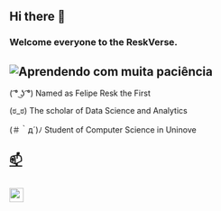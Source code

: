 ## Hi there 👋

<!--Headers-->

### Welcome everyone to the ReskVerse.

![Aprendendo com muita paciência](https://media.tenor.com/kSiC-0wGr4kAAAAM/monkey-technology.gif)
-----

( ͡° ͜ʖ ͡°) Named as Felipe Resk the First

(ಠ_ಠ) The scholar of Data Science and Analytics

(＃｀д´)ﾉ Student of Computer Science in Uninove

[📫](fe.reskdev@outlook.com)
-
[<img src="https://cdn.jsdelivr.net/gh/devicons/devicon@latest/icons/linkedin/linkedin-original.svg"
width="25px">](https://www.linkedin.com/in/felipe-resk-502641152/)
-


<!--
**FelipeResk/FelipeResk** is a ✨ _special_ ✨ repository because its `README.md` (this file) appears on your GitHub profile.

Here are some ideas to get you started:

- 🔭 I’m currently working on automating all of my daily assignments in my currently work place :smile:
- 🌱 I’m currently learning ...
- 👯 I’m looking to collaborate on ...
- 🤔 I’m looking for help with ...
- 💬 Ask me about ...
- 📫 How to reach me: ...
- 😄 Pronouns: ...
- ⚡ Fun fact: ...
-->
